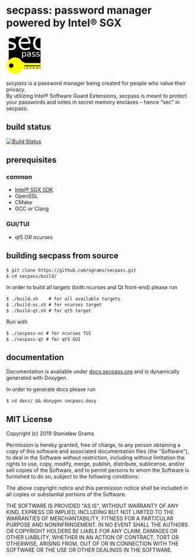 # secpass: password manager powered by Intel® SGX
<img style="text-center;" src="https://raw.githubusercontent.com/sgrams/secpass/master/assets/logo.png" alt="logo" width="100"/>

*secpass* is a password manager being created for people who value their privacy. \
By utilizing Intel® Software Guard Extensions, secpass is meant to protect your passwords
and notes in secret memory enclaves – hence "sec" in secpass.

## build status
[![Build Status](https://travis-ci.org/sgrams/secpass.svg?branch=master)](https://travis-ci.org/sgrams/secpass)

## prerequisites
### common
- [Intel® SGX SDK](https://github.com/intel/linux-sgx)
- OpenSSL
- CMake
- GCC *or* Clang

### GUI/TUI
- qt5 *OR* ncurses

## building secpass from source
```
$ git clone https://github.com/sgrams/secpass.git
$ cd secpass/build/
```
In order to build all targets (both ncurses and Qt front-end) please run
```
$ ./build.sh    # for all available targets
$ ./build-nc.sh # for ncurses target
$ ./build-qt.sh # for qt5 target
````
Run with
```
$ ./secpass-nc # for ncurses TUI
$ ./secpass-qt # for qt5 GUI
```

## documentation
Documentation is available under [docs.secpass.org](https://docs.secpass.org/) and is dynamically
generated with Doxygen.

In order to generate docs please run
```
$ cd docs/ && doxygen secpass.doxy
```

## MIT License

Copyright (c) 2019 Stanisław Grams

Permission is hereby granted, free of charge, to any person obtaining a copy
of this software and associated documentation files (the "Software"), to deal
in the Software without restriction, including without limitation the rights
to use, copy, modify, merge, publish, distribute, sublicense, and/or sell
copies of the Software, and to permit persons to whom the Software is
furnished to do so, subject to the following conditions:

The above copyright notice and this permission notice shall be included in all
copies or substantial portions of the Software.

THE SOFTWARE IS PROVIDED "AS IS", WITHOUT WARRANTY OF ANY KIND, EXPRESS OR
IMPLIED, INCLUDING BUT NOT LIMITED TO THE WARRANTIES OF MERCHANTABILITY,
FITNESS FOR A PARTICULAR PURPOSE AND NONINFRINGEMENT. IN NO EVENT SHALL THE
AUTHORS OR COPYRIGHT HOLDERS BE LIABLE FOR ANY CLAIM, DAMAGES OR OTHER
LIABILITY, WHETHER IN AN ACTION OF CONTRACT, TORT OR OTHERWISE, ARISING FROM,
OUT OF OR IN CONNECTION WITH THE SOFTWARE OR THE USE OR OTHER DEALINGS IN THE
SOFTWARE.
